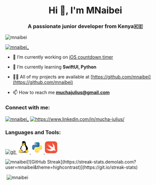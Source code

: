 <h1 align="center">Hi 👋, I'm MNaibei</h1>
<h3 align="center">A passionate junior developer from Kenya🇰🇪</h3>

<p align="left"> <img src="https://komarev.com/ghpvc/?username=mnaibei&label=Profile%20views&color=0e75b6&style=flat" alt="mnaibei" /> </p>

<p align="left"> <a href="https://twitter.com/mnaibei_" target="blank"><img src="https://img.shields.io/twitter/follow/mnaibei_?logo=twitter&style=for-the-badge" alt="mnaibei_" /></a> </p>

- 🔭 I’m currently working on [iOS countdown timer](https://github.com/mnaibei/countdown_iOS.git)

- 🌱 I’m currently learning **SwiftUI, Python**

- 👨‍💻 All of my projects are available at [https://github.com/mnaibei](https://github.com/mnaibei)

- 📫 How to reach me **muchajulius@gmail.com**

<h3 align="left">Connect with me:</h3>
<p align="left">
<a href="https://twitter.com/mnaibei_" target="blank"><img align="center" src="https://raw.githubusercontent.com/rahuldkjain/github-profile-readme-generator/master/src/images/icons/Social/twitter.svg" alt="mnaibei_" height="30" width="40" /></a>
<a href="https://linkedin.com/in/https://www.linkedin.com/in/mucha-julius/" target="blank"><img align="center" src="https://raw.githubusercontent.com/rahuldkjain/github-profile-readme-generator/master/src/images/icons/Social/linked-in-alt.svg" alt="https://www.linkedin.com/in/mucha-julius/" height="30" width="40" /></a>
</p>

<h3 align="left">Languages and Tools:</h3>
<p align="left"> <a href="https://git-scm.com/" target="_blank" rel="noreferrer"> <img src="https://www.vectorlogo.zone/logos/git-scm/git-scm-icon.svg" alt="git" width="40" height="40"/> </a> <a href="https://www.linux.org/" target="_blank" rel="noreferrer"> <img src="https://raw.githubusercontent.com/devicons/devicon/master/icons/linux/linux-original.svg" alt="linux" width="40" height="40"/> </a> <a href="https://www.python.org" target="_blank" rel="noreferrer"> <img src="https://raw.githubusercontent.com/devicons/devicon/master/icons/python/python-original.svg" alt="python" width="40" height="40"/> </a> <a href="https://developer.apple.com/swift/" target="_blank" rel="noreferrer"> <img src="https://raw.githubusercontent.com/devicons/devicon/master/icons/swift/swift-original.svg" alt="swift" width="40" height="40"/> </a> </p>

<p><img align="left" src="https://github-readme-stats.vercel.app/api/top-langs?username=mnaibei&show_icons=true&locale=en&layout=compact" alt="mnaibei" /></p>
[![GitHub Streak](https://streak-stats.demolab.com?user=mnaibei&theme=highcontrast)](https://git.io/streak-stats)

<p>&nbsp;<img align="center" src="https://github-readme-stats.vercel.app/api?username=mnaibei&show_icons=true&locale=en" alt="mnaibei" /></p>
